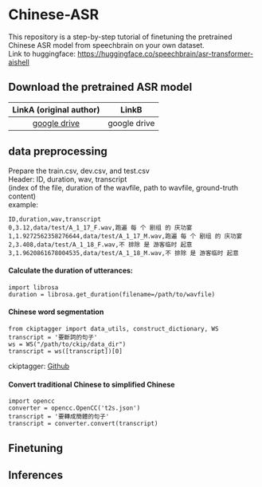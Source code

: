 # Chinese-ASR

This repository is a step-by-step tutorial of finetuning the pretrained Chinese ASR model from speechbrain on your own dataset.  
Link to huggingface: https://huggingface.co/speechbrain/asr-transformer-aishell


## Download the pretrained ASR model
| LinkA (original author) | LinkB | 
|:------:|:------:| 
|[google drive](https://drive.google.com/drive/folders/1noVw2hCwMIEt6Ovn4wt6DvrxqB2tT-Q1?usp=sharing)|google drive|


## data preprocessing

Prepare the train.csv, dev.csv, and test.csv  
Header: ID,                duration,                wav,             transcript  
       (index of the file, duration of the wavfile, path to wavfile, ground-truth content)  
example:  
```
ID,duration,wav,transcript
0,3.12,data/test/A_1_17_F.wav,跑遍 每 个 剧组 的 庆功宴
1,1.9272562358276644,data/test/A_1_17_M.wav,跑遍 每 个 剧组 的 庆功宴
2,3.408,data/test/A_1_18_F.wav,不 排除 是 游客临时 起意
3,1.9620861678004535,data/test/A_1_18_M.wav,不 排除 是 游客临时 起意
``` 

#### Calculate the duration of utterances: 
```
import librosa
duration = librosa.get_duration(filename=/path/to/wavfile)
```

#### Chinese word segmentation 
```
from ckiptagger import data_utils, construct_dictionary, WS
transcript = '要斷詞的句子'
ws = WS("/path/to/ckip/data_dir")
transcript = ws([transcript])[0]

```
ckiptagger: [Github](https://github.com/ckiplab/ckiptagger) 


#### Convert traditional Chinese to simplified Chinese  

```
import opencc
converter = opencc.OpenCC('t2s.json')
transcript = '要轉成簡體的句子'
transcript = converter.convert(transcript)
```


## Finetuning



## Inferences
